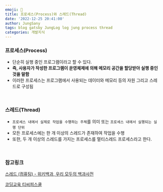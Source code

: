 ```yaml
---
emoji: 🎥
title: 프로세스(Process)와 스레드(Thread)
date: '2022-12-25 20:41:00'
author: JungSany
tags: blog gatsby JungLog log jung process thread
categories: 개발지식
---
```


### 프로세스(Process)

- 단순히 실행 중인 프로그램이라고 할 수 있다.
- **즉, 사용자가 작성한 프로그램이 운영체제에 의해 메모리 공간을 할당받아 실행 중인 것을 말함**
- 이러한 프로세스는 프로그램에서 사용되는 데이터와 메모리 등의 자원 그리고 스레드로 구성됨

<br/>

### 스레드(Thread)

- `프로세스 내에서 실제로 작업을 수행하는 주체`를 의미 또는 `프로세스 내에서 실행되는 실행 단위`
- 모든 프로세스에는 한 개 이상의 스레드가 존재하여 작업을 수행
- 또한, 두 개 이상의 스레드를 가지는 프로세스를 멀티스레드 프로세스라고 한다.

<br/>

### 참고링크

[스레드 (컴퓨팅) - 위키백과, 우리 모두의 백과사전](<https://ko.wikipedia.org/wiki/%EC%8A%A4%EB%A0%88%EB%93%9C_(%EC%BB%B4%ED%93%A8%ED%8C%85)>)

[코딩교육 티씨피스쿨](http://www.tcpschool.com/java/java_thread_concept)

<br/>

```toc

```
